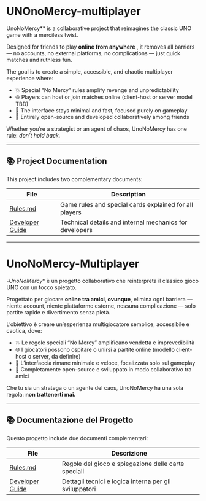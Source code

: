 # UNOnoMercy-multiplayer

UnoNoMercy** is a collaborative project that reimagines the classic UNO game with a merciless twist.

Designed for friends to play  **online from anywhere** , it removes all barriers — no accounts, no external platforms, no complications — just quick matches and ruthless fun.

The goal is to create a simple, accessible, and chaotic multiplayer experience where:

- 💥 Special “No Mercy” rules amplify revenge and unpredictability
- 🌐 Players can host or join matches online (client-host or server model TBD)
- 🎨 The interface stays minimal and fast, focused purely on gameplay
- 🤝 Entirely open-source and developed collaboratively among friends

Whether you’re a strategist or an agent of chaos, UnoNoMercy has one rule: *don’t hold back.*

---

## 📚 Project Documentation

This project includes two complementary documents:

| File                            | Description                                             |
| ------------------------------- | ------------------------------------------------------- |
| [Rules.md](Doc/Rules.md)           | Game rules and special cards explained for all players  |
| [Developer Guide](Doc/DevGuide.md) | Technical details and internal mechanics for developers |

---

# UnoNoMercy-Multiplayer

-*UnoNoMercy** è un progetto collaborativo che reinterpreta il classico gioco UNO con un tocco spietato.

Progettato per giocare **online tra amici, ovunque**, elimina ogni barriera — niente account, niente piattaforme esterne, nessuna complicazione — solo partite rapide e divertimento senza pietà.

L’obiettivo è creare un’esperienza multigiocatore semplice, accessibile e caotica, dove:

- 💥 Le regole speciali “No Mercy” amplificano vendetta e imprevedibilità
- 🌐 I giocatori possono ospitare o unirsi a partite online (modello client-host o server, da definire)
- 🎨 L’interfaccia rimane minimale e veloce, focalizzata solo sul gameplay
- 🤝 Completamente open-source e sviluppato in modo collaborativo tra amici

Che tu sia un stratega o un agente del caos, UnoNoMercy ha una sola regola: **non trattenerti mai.**

---

## 📚 Documentazione del Progetto

Questo progetto include due documenti complementari:

| File                               | Descrizione                                            |
| ---------------------------------- | ------------------------------------------------------ |
| [Rules.md](Doc/Rules.md)           | Regole del gioco e spiegazione delle carte speciali    |
| [Developer Guide](Doc/DevGuide.md) | Dettagli tecnici e logica interna per gli sviluppatori |
